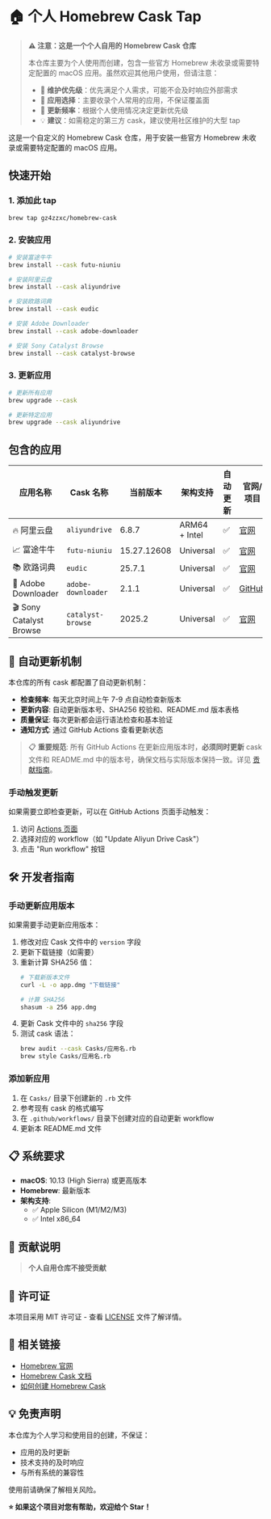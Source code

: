 # 🏠 个人 Homebrew Cask Tap

> **⚠️ 注意：这是一个个人自用的 Homebrew Cask 仓库**
>
> 本仓库主要为个人使用而创建，包含一些官方 Homebrew 未收录或需要特定配置的 macOS 应用。虽然欢迎其他用户使用，但请注意：
> - 🔧 **维护优先级**：优先满足个人需求，可能不会及时响应外部需求
> - 📱 **应用选择**：主要收录个人常用的应用，不保证覆盖面
> - 🚀 **更新频率**：根据个人使用情况决定更新优先级
> - 💡 **建议**：如需稳定的第三方 cask，建议使用社区维护的大型 tap

这是一个自定义的 Homebrew Cask 仓库，用于安装一些官方 Homebrew 未收录或需要特定配置的 macOS 应用。

## 快速开始

### 1. 添加此 tap

```bash
brew tap gz4zzxc/homebrew-cask
```

### 2. 安装应用

```bash
# 安装富途牛牛
brew install --cask futu-niuniu

# 安装阿里云盘
brew install --cask aliyundrive

# 安装欧路词典
brew install --cask eudic

# 安装 Adobe Downloader
brew install --cask adobe-downloader

# 安装 Sony Catalyst Browse
brew install --cask catalyst-browse
```

### 3. 更新应用

```bash
# 更新所有应用
brew upgrade --cask

# 更新特定应用
brew upgrade --cask aliyundrive
```

## 包含的应用

| 应用名称 | Cask 名称 | 当前版本 | 架构支持 | 自动更新 | 官网/项目 |
|---------|-----------|----------|----------|----------|-----------|
| 🔥 阿里云盘 | `aliyundrive` | 6.8.7 | ARM64 + Intel | ✅ | [官网](https://www.aliyundrive.com/) |
| 📈 富途牛牛 | `futu-niuniu` | 15.27.12608 | Universal | ✅ | [官网](https://www.futunn.com/) |
| 📚 欧路词典 | `eudic` | 25.7.1 | Universal | ✅ | [官网](https://www.eudic.net/) |
| 🎨 Adobe Downloader | `adobe-downloader` | 2.1.1 | Universal | ✅ | [GitHub](https://github.com/X1a0He/Adobe-Downloader) |
| 🎬 Sony Catalyst Browse | `catalyst-browse` | 2025.2 | Universal | ✅ | [官网](https://www.sony.com/electronics/support/articles/CCCT03000) |

## 🔄 自动更新机制

本仓库的所有 cask 都配置了自动更新机制：

- **检查频率**: 每天北京时间上午 7-9 点自动检查新版本
- **更新内容**: 自动更新版本号、SHA256 校验和、README.md 版本表格
- **质量保证**: 每次更新都会运行语法检查和基本验证
- **通知方式**: 通过 GitHub Actions 查看更新状态

> 📋 **重要规范**: 所有 GitHub Actions 在更新应用版本时，**必须同时更新** cask 文件和 README.md 中的版本号，确保文档与实际版本保持一致。详见 [贡献指南](CONTRIBUTING.md)。

### 手动触发更新

如果需要立即检查更新，可以在 GitHub Actions 页面手动触发：

1. 访问 [Actions 页面](../../actions)
2. 选择对应的 workflow（如 "Update Aliyun Drive Cask"）
3. 点击 "Run workflow" 按钮

## 🛠️ 开发者指南

### 手动更新应用版本

如果需要手动更新应用版本：

1. 修改对应 Cask 文件中的 `version` 字段
2. 更新下载链接（如需要）
3. 重新计算 SHA256 值：
   ```bash
   # 下载新版本文件
   curl -L -o app.dmg "下载链接"

   # 计算 SHA256
   shasum -a 256 app.dmg
   ```
4. 更新 Cask 文件中的 `sha256` 字段
5. 测试 cask 语法：
   ```bash
   brew audit --cask Casks/应用名.rb
   brew style Casks/应用名.rb
   ```

### 添加新应用

1. 在 `Casks/` 目录下创建新的 `.rb` 文件
2. 参考现有 cask 的格式编写
3. 在 `.github/workflows/` 目录下创建对应的自动更新 workflow
4. 更新本 README.md 文件

## 📋 系统要求

- **macOS**: 10.13 (High Sierra) 或更高版本
- **Homebrew**: 最新版本
- **架构支持**:
  - ✅ Apple Silicon (M1/M2/M3)
  - ✅ Intel x86_64

## 🤝 贡献说明

> **个人自用仓库不接受贡献**
>

## 📄 许可证

本项目采用 MIT 许可证 - 查看 [LICENSE](LICENSE) 文件了解详情。

## 🔗 相关链接

- [Homebrew 官网](https://brew.sh/)
- [Homebrew Cask 文档](https://docs.brew.sh/Cask-Cookbook)
- [如何创建 Homebrew Cask](https://docs.brew.sh/Adding-Software-to-Homebrew)

## 💡 免责声明

本仓库为个人学习和使用目的创建，不保证：

- 应用的及时更新
- 技术支持的及时响应
- 与所有系统的兼容性

使用前请确保了解相关风险。

**⭐ 如果这个项目对您有帮助，欢迎给个 Star！**
